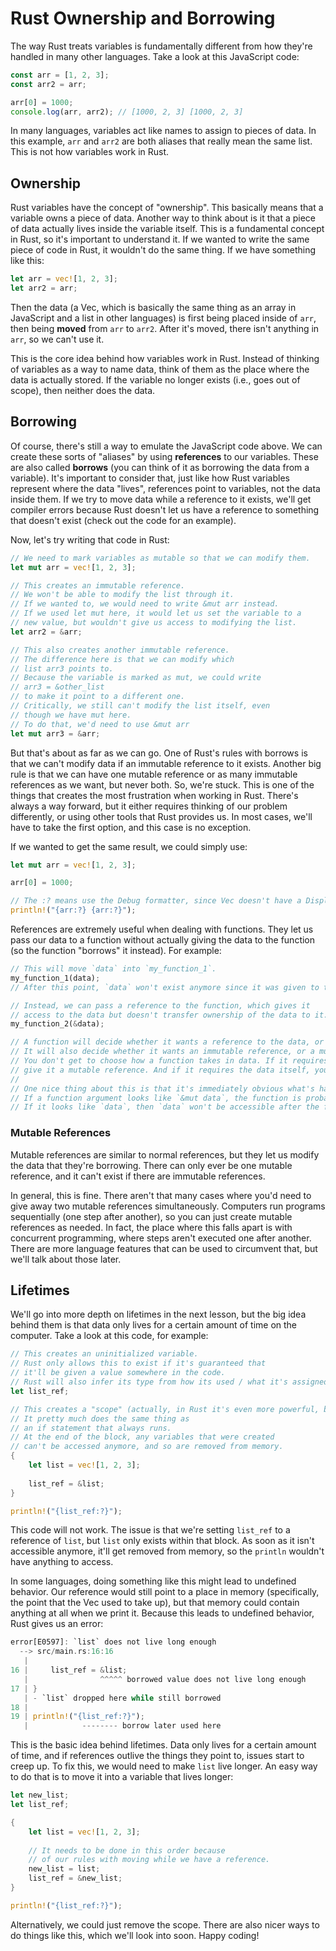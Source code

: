 # Rust Ownership and Borrowing

The way Rust treats variables is fundamentally different from how they're handled in many other languages.
Take a look at this JavaScript code:
```js
const arr = [1, 2, 3];
const arr2 = arr;

arr[0] = 1000;
console.log(arr, arr2); // [1000, 2, 3] [1000, 2, 3]
```

In many languages, variables act like names to assign to pieces of data.
In this example, `arr` and `arr2` are both aliases that really mean the same list.
This is not how variables work in Rust.

## Ownership

Rust variables have the concept of "ownership".
This basically means that a variable owns a piece of data.
Another way to think about is it that a piece of data actually lives inside the variable itself.
This is a fundamental concept in Rust, so it's important to understand it.
If we wanted to write the same piece of code in Rust, it wouldn't do the same thing. If we have something like this:
```rust
let arr = vec![1, 2, 3];
let arr2 = arr;
```

Then the data (a Vec, which is basically the same thing as an array in JavaScript and a list in other languages) is first being placed inside of `arr`, then being **moved** from `arr` to `arr2`.
After it's moved, there isn't anything in `arr`, so we can't use it.

This is the core idea behind how variables work in Rust.
Instead of thinking of variables as a way to name data, think of them as the place where the data is actually stored.
If the variable no longer exists (i.e., goes out of scope), then neither does the data.

## Borrowing

Of course, there's still a way to emulate the JavaScript code above.
We can create these sorts of "aliases" by using **references** to our variables.
These are also called **borrows** (you can think of it as borrowing the data from a variable).
It's important to consider that,
just like how Rust variables represent where the data "lives", references point to variables, not the data inside them.
If we try to move data while a reference to it exists,
we'll get compiler errors because Rust doesn't let us have a reference to something that doesn't exist
(check out the code for an example).

Now, let's try writing that code in Rust:
```rust
// We need to mark variables as mutable so that we can modify them.
let mut arr = vec![1, 2, 3];

// This creates an immutable reference.
// We won't be able to modify the list through it.
// If we wanted to, we would need to write &mut arr instead.
// If we used let mut here, it would let us set the variable to a
// new value, but wouldn't give us access to modifying the list.
let arr2 = &arr;

// This also creates another immutable reference.
// The difference here is that we can modify which
// list arr3 points to.
// Because the variable is marked as mut, we could write
// arr3 = &other_list
// to make it point to a different one.
// Critically, we still can't modify the list itself, even
// though we have mut here.
// To do that, we'd need to use &mut arr
let mut arr3 = &arr;
```

But that's about as far as we can go.
One of Rust's rules with borrows is that we can't modify data if an immutable reference to it exists.
Another big rule is that we can have one mutable reference or as many immutable references as we want, but never both.
So, we're stuck.
This is one of the things that creates the most frustration when working in Rust.
There's always a way forward, but it either requires thinking of our problem differently,
or using other tools that Rust provides us.
In most cases, we'll have to take the first option, and this case is no exception.

If we wanted to get the same result, we could simply use:
```rust
let mut arr = vec![1, 2, 3];

arr[0] = 1000;

// The :? means use the Debug formatter, since Vec doesn't have a Display formatter.
println!("{arr:?} {arr:?}");
```

References are extremely useful when dealing with functions.
They let us pass our data to a function without actually giving the data to the function
(so the function "borrows" it instead).
For example:
```rust
// This will move `data` into `my_function_1`.
my_function_1(data);
// After this point, `data` won't exist anymore since it was given to the function.

// Instead, we can pass a reference to the function, which gives it
// access to the data but doesn't transfer ownership of the data to it.
my_function_2(&data);

// A function will decide whether it wants a reference to the data, or the data itself.
// It will also decide whether it wants an immutable reference, or a mutable one.
// You don't get to choose how a function takes in data. If it requires a mutable reference, you must
// give it a mutable reference. And if it requires the data itself, you must give it the data.
//
// One nice thing about this is that it's immediately obvious what's happening.
// If a function argument looks like `&mut data`, the function is probably modifying `data`.
// If it looks like `data`, then `data` won't be accessible after the function is run.
```

### Mutable References

Mutable references are similar to normal references, but they let us modify the data that they're borrowing.
There can only ever be one mutable reference, and it can't exist if there are immutable references.

In general, this is fine.
There aren't that many cases where you'd need to give away two mutable references simultaneously.
Computers run programs sequentially (one step after another), so you can just create mutable references as needed.
In fact, the place where this falls apart is with concurrent programming, where steps aren't executed one after another.
There are more language features that can be used to circumvent that, but we'll talk about those later.

## Lifetimes

We'll go into more depth on lifetimes in the next lesson,
but the big idea behind them is that data only lives for a certain amount of time on the computer.
Take a look at this code, for example:
```rust
// This creates an uninitialized variable.
// Rust only allows this to exist if it's guaranteed that
// it'll be given a value somewhere in the code.
// Rust will also infer its type from how its used / what it's assigned to.
let list_ref;

// This creates a "scope" (actually, in Rust it's even more powerful, but for most languages this is just a scope).
// It pretty much does the same thing as
// an if statement that always runs.
// At the end of the block, any variables that were created
// can't be accessed anymore, and so are removed from memory.
{
    let list = vec![1, 2, 3];
    
    list_ref = &list;
}

println!("{list_ref:?}");
```

This code will not work.
The issue is that we're setting `list_ref` to a reference of `list`, but `list` only exists within that block.
As soon as it isn't accessible anymore, it'll get removed from memory,
so the `println` wouldn't have anything to access.

In some languages, doing something like this might lead to undefined behavior.
Our reference would still point to a place in memory (specifically, the point that the Vec used to take up),
but that memory could contain anything at all when we print it.
Because this leads to undefined behavior, Rust gives us an error:
```rust
error[E0597]: `list` does not live long enough
  --> src/main.rs:16:16
   |
16 |     list_ref = &list;
   |                ^^^^^ borrowed value does not live long enough
17 | }
   | - `list` dropped here while still borrowed
18 |
19 | println!("{list_ref:?}");
   |            -------- borrow later used here
```

This is the basic idea behind lifetimes.
Data only lives for a certain amount of time,
and if references outlive the things they point to, issues start to creep up.
To fix this, we would need to make `list` live longer.
An easy way to do that is to move it into a variable that lives longer:

```rust
let new_list;
let list_ref;

{
    let list = vec![1, 2, 3];
    
    // It needs to be done in this order because
    // of our rules with moving while we have a reference.
    new_list = list;
    list_ref = &new_list;
}

println!("{list_ref:?}");
```

Alternatively, we could just remove the scope.
There are also nicer ways to do things like this, which we'll look into soon.
Happy coding!
